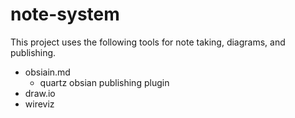 # note-system

This project uses the following tools for note taking, diagrams, and publishing.
- obsiain.md
    - quartz obsian publishing plugin
- draw.io
- wireviz